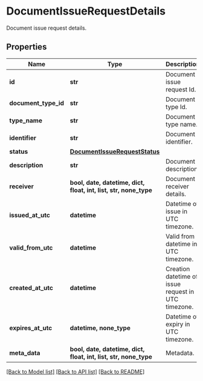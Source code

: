 # DocumentIssueRequestDetails

Document issue request details.

## Properties
Name | Type | Description | Notes
------------ | ------------- | ------------- | -------------
**id** | **str** | Document issue request Id. | 
**document_type_id** | **str** | Document type Id. | 
**type_name** | **str** | Document type name. | 
**identifier** | **str** | Document identifier. | 
**status** | [**DocumentIssueRequestStatus**](DocumentIssueRequestStatus.md) |  | 
**description** | **str** | Document description. | 
**receiver** | **bool, date, datetime, dict, float, int, list, str, none_type** | Document receiver details. | 
**issued_at_utc** | **datetime** | Datetime of issue in UTC timezone. | 
**valid_from_utc** | **datetime** | Valid from datetime in UTC timezone. | 
**created_at_utc** | **datetime** | Creation datetime of issue request in UTC timezone. | 
**expires_at_utc** | **datetime, none_type** | Datetime of expiry in UTC timezone. | [optional] 
**meta_data** | **bool, date, datetime, dict, float, int, list, str, none_type** | Metadata. | [optional] 

[[Back to Model list]](../README.md#documentation-for-models) [[Back to API list]](../README.md#documentation-for-api-endpoints) [[Back to README]](../README.md)



